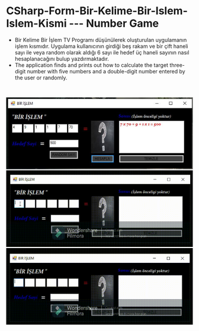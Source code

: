 # CSharp-Form-Bir-Kelime-Bir-Islem-Islem-Kismi  --- Number Game
* Bir Kelime Bir İşlem TV Programı düşünülerek oluşturulan uygulamanın işlem kısmıdır. Uygulama kullanıcının girdiği beş rakam ve bir çift haneli sayı ile veya random olarak aldığı 6 sayı ile hedef üç haneli sayının nasıl hesaplanacağını bulup yazdırmaktadır.</br>
* The application finds and prints out how to calculate the target three-digit number with five numbers and a double-digit number entered by the user or randomly.
</br>

![CSharp-Form-Bir-Kelime-Bir-Islem-Kelime-Kismi](islem_ana_ekran.JPG)</br>
![CSharp-Form-Bir-Kelime-Bir-Islem-Kelime-Kismi](Manuel_Trim.gif)
![CSharp-Form-Bir-Kelime-Bir-Islem-Kelime-Kismi](Random_Trim.gif)
